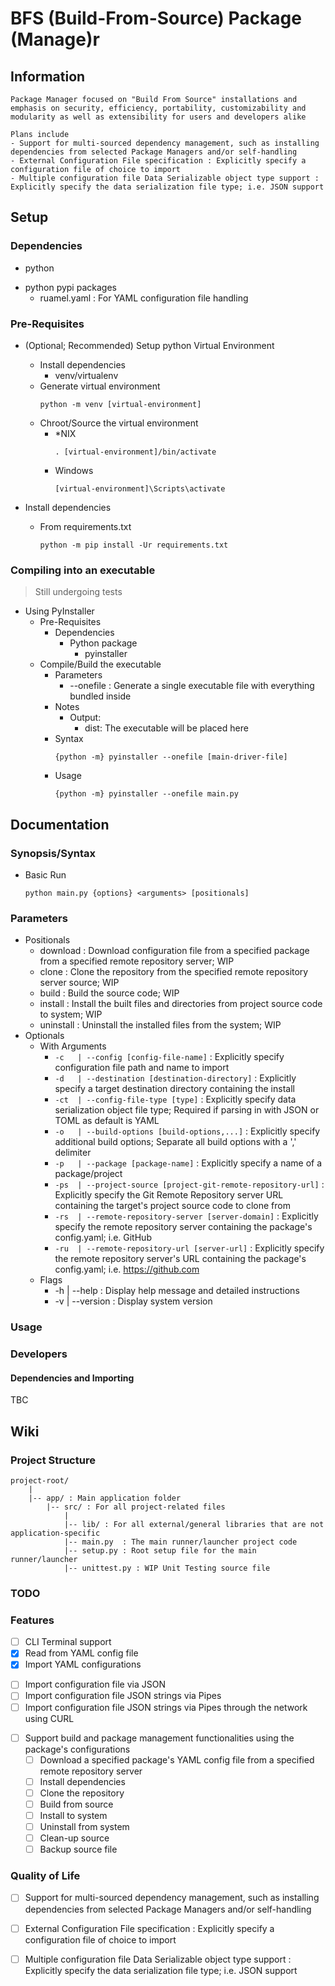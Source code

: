 # BFS (Build-From-Source) Package (Manage)r

## Information
```
Package Manager focused on "Build From Source" installations and emphasis on security, efficiency, portability, customizability and modularity as well as extensibility for users and developers alike

Plans include
- Support for multi-sourced dependency management, such as installing dependencies from selected Package Managers and/or self-handling
- External Configuration File specification : Explicitly specify a configuration file of choice to import
- Multiple configuration file Data Serializable object type support : Explicitly specify the data serialization file type; i.e. JSON support
```

## Setup
### Dependencies
+ python
- python pypi packages
    + ruamel.yaml : For YAML configuration file handling

### Pre-Requisites
- (Optional; Recommended) Setup python Virtual Environment
    - Install dependencies
        + venv/virtualenv
    - Generate virtual environment
        ```console
        python -m venv [virtual-environment]
        ```
    - Chroot/Source the virtual environment
        - *NIX
            ```console
            . [virtual-environment]/bin/activate
            ```
        - Windows
            ```console
            [virtual-environment]\Scripts\activate
            ```

- Install dependencies
    - From requirements.txt
        ```console
        python -m pip install -Ur requirements.txt
        ```

### Compiling into an executable
> Still undergoing tests
- Using PyInstaller
    - Pre-Requisites
        - Dependencies
            - Python package
                + pyinstaller
    - Compile/Build the executable
        - Parameters
            + --onefile : Generate a single executable file with everything bundled inside
        - Notes
            - Output: 
                + dist: The executable will be placed here
        - Syntax
            ```console
            {python -m} pyinstaller --onefile [main-driver-file]
            ```
        - Usage
            ```console
            {python -m} pyinstaller --onefile main.py
            ```

## Documentation
### Synopsis/Syntax
- Basic Run
    ```console
    python main.py {options} <arguments> [positionals]
    ```

### Parameters
- Positionals
    - download  : Download configuration file from a specified package from a specified remote repository server; WIP
    - clone     : Clone the repository from the specified remote repository server source; WIP
    - build     : Build the source code; WIP
    - install   : Install the built files and directories from project source code to system; WIP
    - uninstall : Uninstall the installed files from the system; WIP
- Optionals
    - With Arguments
        - `-c   | --config [config-file-name]` : Explicitly specify configuration file path and name to import
        - `-d   | --destination [destination-directory]` : Explicitly specify a target destination directory containing the install
        - `-ct  | --config-file-type [type]`   : Explicitly specify data serialization object file type; Required if parsing in with JSON or TOML as default is YAML
        - `-o   | --build-options [build-options,...]` : Explicitly specify additional build options; Separate all build options with a ',' delimiter
        - `-p   | --package [package-name]` : Explicitly specify a name of a package/project
        - `-ps  | --project-source [project-git-remote-repository-url]` : Explicitly specify the Git Remote Repository server URL containing the target's project source code to clone from
        - `-rs  | --remote-repository-server [server-domain]` : Explicitly specify the remote repository server  containing the package's config.yaml; i.e. GitHub
        - `-ru  | --remote-repository-url [server-url]` : Explicitly specify the remote repository server's URL containing the package's config.yaml; i.e. https://github.com
    - Flags
        + -h | --help    : Display help message and detailed instructions
        + -v | --version : Display system version

### Usage

### Developers
#### Dependencies and Importing
TBC

## Wiki
### Project Structure
```
project-root/
    |
    |-- app/ : Main application folder
        |-- src/ : For all project-related files
            |
            |-- lib/ : For all external/general libraries that are not application-specific
            |-- main.py  : The main runner/launcher project code
            |-- setup.py : Root setup file for the main runner/launcher
            |-- unittest.py : WIP Unit Testing source file
```

### TODO
### Features
- [ ] CLI Terminal support
- [X] Read from YAML config file
- [X] Import YAML configurations
+ [ ] Import configuration file via JSON
+ [ ] Import configuration file JSON strings via Pipes
+ [ ] Import configuration file JSON strings via Pipes through the network using CURL
- [ ] Support build and package management functionalities using the package's configurations
    - [ ] Download a specified package's YAML config file from a specified remote repository server
    - [ ] Install dependencies
    - [ ] Clone the repository
    - [ ] Build from source
    - [ ] Install to system
    - [ ] Uninstall from system
    - [ ] Clean-up source
    - [ ] Backup source file

### Quality of Life
+ [ ] Support for multi-sourced dependency management, such as installing dependencies from selected Package Managers and/or self-handling
+ [ ] External Configuration File specification : Explicitly specify a configuration file of choice to import
+ [ ] Multiple configuration file Data Serializable object type support : Explicitly specify the data serialization file type; i.e. JSON support


